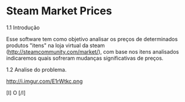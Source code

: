 Steam Market Prices
===================

1.1 Introdução

  Esse software tem como objetivo analisar os preços de determinados produtos "itens" na loja virtual da steam (http://steamcommunity.com/market/), com base nos itens analisados indicaremos quais sofreram mudanças significativas de preços.


1.2 Analise do problema.

http://i.imgur.com/E1rWtkc.png

[I] O [/I]

